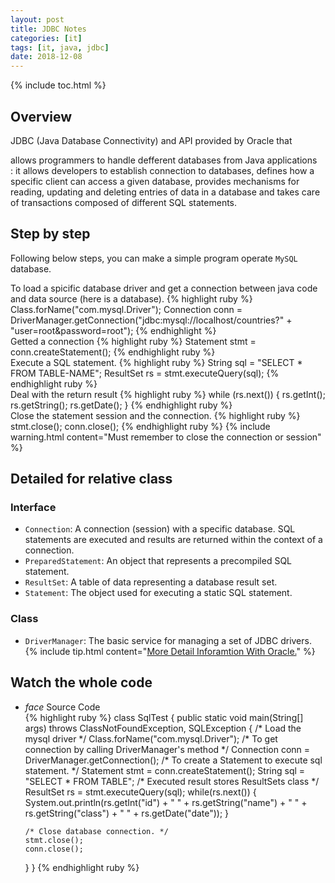 ```yaml
---
layout: post
title: JDBC Notes
categories: [it]
tags: [it, java, jdbc]
date: 2018-12-08
---
```

{% include toc.html %}
## Overview
JDBC (Java Database Connectivity) and API provided by Oracle that 
<div class="card-panel yellow accent-2">allows programmers to handle 
defferent databases from Java applications</div>: it allows
developers to establish connection to databases, defines how a specific client
can access a given database, provides mechanisms for reading, updating and deleting entries of data in a database and takes care of transactions composed
of different SQL statements.

## Step by step 
Following below steps, you can make a simple program operate `MySQL` database.
<div class="thi-step">
<div class="step">
<div class="step-number"></div>
<div class="step-content" markdown="1">
To load a spicific database driver and get a connection between java code and data source (here is a database).
{% highlight ruby %}
Class.forName("com.mysql.Driver");
Connection conn = DriverManager.getConnection("jdbc:mysql://localhost/countries?" + "user=root&password=root");
{% endhighlight %}
</div>
</div>

<div class="step">
<div class="step-number"></div>
<div class="step-content" markdown="1">
Getted a connection
{% highlight ruby %}
Statement stmt = conn.createStatement();
{% endhighlight ruby %}
</div>
</div>

<div class="step">
<div class="step-number"></div>
<div class="step-content" markdown="1">
Execute a SQL statement.
{% highlight ruby %}
String sql = "SELECT * FROM TABLE-NAME";
ResultSet rs = stmt.executeQuery(sql);
{% endhighlight ruby %}
</div>
</div>

<div class="step">
<div class="step-number"></div>
<div class="step-content" markdown="1">
Deal with the return result 
{% highlight ruby %}
while (rs.next()) {
  rs.getInt();
  rs.getString();
  rs.getDate();
}
{% endhighlight ruby %}
</div>
</div>

<div class="step">
<div class="step-number"></div>
<div class="step-content" markdown="1">
Close the statement session and the connection.
{% highlight ruby %}
stmt.close();
conn.close();
{% endhighlight ruby %}
{% include warning.html content="Must remember to close the connection or session" %}
</div>
</div>
</div>

## Detailed for relative class
### Interface
- `Connection`: A connection (session) with a specific database. SQL statements
 are executed and results are returned within  the context of a connection.
- `PreparedStatement`: An object that represents a precompiled SQL statement.
- `ResultSet`: A table of data representing a database result set.
- `Statement`: The object used for executing a static SQL statement.
### Class
- `DriverManager`: The basic service for managing a set of JDBC drivers.
{% include tip.html content="[More Detail Inforamtion With Oracle.](https://docs.oracle.com/javase/8/docs/api/java/sql/package-summary.html)" %}
## Watch the whole code
<ul class="collapsible" data-collapsible="accordion">
<li>
<div class ="collapsible-header" markdown="1"><i class="material-icons">face</i>
Source Code
</div>
<div class="collapsible-body" markdown="1">
{% highlight ruby %}
class SqlTest {
  public static void main(String[] args) throws ClassNotFoundException, SQLException {
    /* Load the mysql driver */
    Class.forName("com.mysql.Driver");
    /* To get connection by calling DriverManager's method */
    Connection conn = DriverManager.getConnection();
    /* To create a Statement to execute sql statement. */
    Statement stmt = conn.createStatement();
    String sql = "SELECT * FROM TABLE";
    /* Executed result stores ResultSets class */ 
    ResultSet rs = stmt.executeQuery(sql);
    while(rs.next()) {
      System.out.println(rs.getInt("id") + " "
        + rs.getString("name") + " "
        + rs.getString("class") + " "
        + rs.getDate("date"));
    }

    /* Close database connection. */
    stmt.close();
    conn.close();
  }
}
{% endhighlight ruby %}
